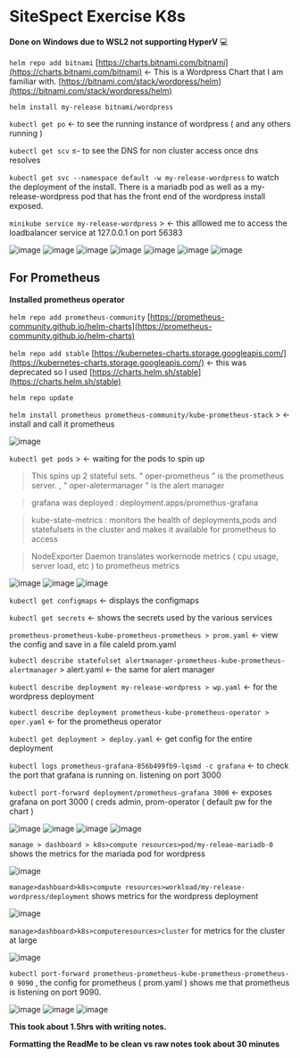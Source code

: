 # SiteSpect Exercise K8s

**Done on Windows due to WSL2 not supporting HyperV** :computer:

`helm repo add bitnami` [https://charts.bitnami.com/bitnami](https://charts.bitnami.com/bitnami) ← This is a Wordpress Chart that I am familiar with. [https://bitnami.com/stack/wordpress/helm](https://bitnami.com/stack/wordpress/helm)

`helm install my-release bitnami/wordpress`

`kubectl get po` ← to see the running instance of wordpress ( and any others running )

`kubectl get scv` ≤- to see the DNS for non cluster access once dns resolves

`kubectl get svc --namespace default -w my-release-wordpress` to watch the deployment of the install. There is a mariadb pod as well as a my-release-wordpress pod that has the front end of the wordpress install exposed.

`minikube service my-release-wordpress` > ← this alllowed me to access the loadbalancer service at 127.0.0.1 on port 56383

![image](screenshots/capture1.png)
![image](screenshots/capture2.png)
![image](screenshots/capture3.png)
![image](screenshots/capture4.png)
![image](screenshots/capture5.png)
![image](screenshots/capture6.png)
![image](screenshots/capture7.png)

## **For Prometheus**

**Installed prometheus operator**

`helm repo add prometheus-community` [https://prometheus-community.github.io/helm-charts](https://prometheus-community.github.io/helm-charts)

`helm repo add stable` [https://kubernetes-charts.storage.googleapis.com/](https://kubernetes-charts.storage.googleapis.com/) ← this was deprecated so I used [https://charts.helm.sh/stable](https://charts.helm.sh/stable)

`helm repo update`

`helm install prometheus prometheus-community/kube-prometheus-stack` > ← install and call it prometheus

![image](screenshots/capture8.png)

`kubectl get pods` > ← waiting for the pods to spin up

> This spins up 2 stateful sets. " oper-prometheus " is the prometheus server. , " oper-aletermanager " is the alert manager

> grafana was deployed : deployment.apps/promethus-grafana

> kube-state-metrics : monitors the health of deployments,pods and statefulsets in the cluster and makes it available for prometheus to access

> NodeExporter Daemon translates workernode metrics ( cpu usage, server load, etc ) to prometheus metrics

![image](screenshots/capture9.png)
![image](screenshots/capture10.png)
![image](screenshots/Capture.png)

`kubectl get configmaps` ← displays the configmaps

`kubectl get secrets` ← shows the secrets used by the various services

`prometheus-prometheus-kube-prometheus-prometheus > prom.yaml` ← view the config and save in a file caleld prom.yaml

`kubectl describe statefulset alertmanager-prometheus-kube-prometheus-alertmanager` > alert.yaml ← the same for alert manager

`kubectl describe deployment my-release-wordpress > wp.yaml` ← for the wordpress deployment

`kubectl describe deployment prometheus-kube-prometheus-operator > oper.yaml` ← for the prometheus operator

`kubectl get deployment > deploy.yaml` ← get config for the entire deployment

`kubectl logs prometheus-grafana-856b499fb9-lqsmd -c grafana` ← to check the port that grafana is running on. listening on port 3000

`kubectl port-forward deployment/prometheus-grafana 3000` ← exposes grafana on port 3000 ( creds admin, prom-operator ( default pw for the chart )

![image](screenshots/capture11.png)
![image](screenshots/capture12.png)
![image](screenshots/capture13.png)
![image](screenshots/capture14.png)

`manage > dashboard > k8s>compute resources>pod/my-releae-mariadb-0` shows the metrics for the mariada pod for wordpress

![image](screenshots/capture15.png)

`manage>dashboard>k8s>compute resources>workload/my-release-wordpress/deployment` shows metrics for the wordpress deployment

![image](screenshots/capture16.png)

`manage>dashboard>k8s>computeresources>cluster` for metrics for the cluster at large

![image](screenshots/capture17.png)

`kubectl port-forward prometheus-prometheus-kube-prometheus-prometheus-0 9090` , the config for prometheus ( prom.yaml ) shows me that prometheus is listening on port 9090.

![image](screenshots/capture18.png)
![image](screenshots/capture19.png)
![image](screenshots/capture20.png)

**This took about 1.5hrs with writing notes.**

**Formatting the ReadMe to be clean vs raw notes took about 30 minutes**

